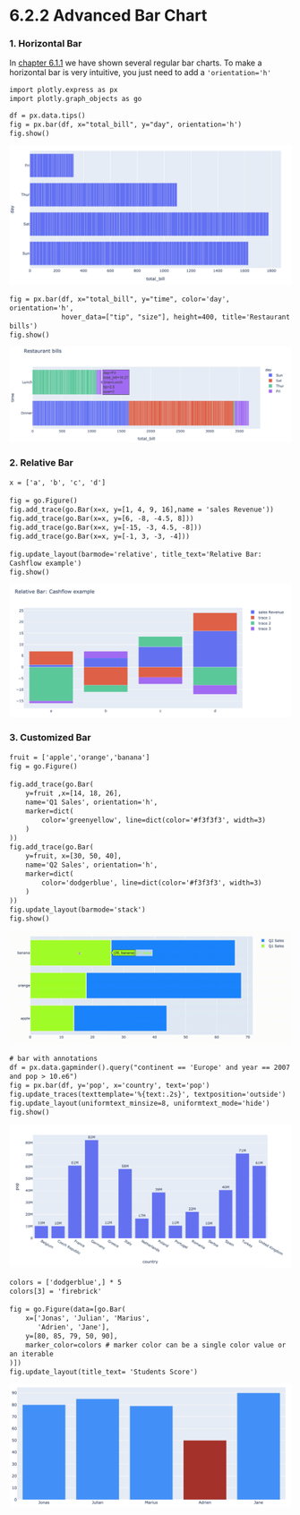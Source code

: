 # 6.2.2 Advanced Bar Chart

### 1. Horizontal Bar

In [chapter 6.1.1](../6.1-fundamental-concepts/6.1.1-plotly-express.md#2-bar-chart) we have shown several regular bar charts. To make a horizontal bar is very intuitive, you just need to add a `'orientation='h'`

```text
import plotly.express as px
import plotly.graph_objects as go
```

```text
df = px.data.tips()
fig = px.bar(df, x="total_bill", y="day", orientation='h')
fig.show()
```

![Grouped Horizontal Bar](../../.gitbook/assets/screenshot-2020-07-23-at-22.18.03.png)

```text
fig = px.bar(df, x="total_bill", y="time", color='day', orientation='h',
             hover_data=["tip", "size"], height=400, title='Restaurant bills')
fig.show()
```

![Stacked Horizontal Bar ](../../.gitbook/assets/screenshot-2020-07-23-at-22.19.10.png)

### 2. Relative Bar

```text
x = ['a', 'b', 'c', 'd']

fig = go.Figure()
fig.add_trace(go.Bar(x=x, y=[1, 4, 9, 16],name = 'sales Revenue'))
fig.add_trace(go.Bar(x=x, y=[6, -8, -4.5, 8]))
fig.add_trace(go.Bar(x=x, y=[-15, -3, 4.5, -8]))
fig.add_trace(go.Bar(x=x, y=[-1, 3, -3, -4]))

fig.update_layout(barmode='relative', title_text='Relative Bar: Cashflow example')
fig.show()
```

![Relative Bar](../../.gitbook/assets/screenshot-2020-07-24-at-00.01.54.png)

### 3. Customized Bar

```text
fruit = ['apple','orange','banana']
fig = go.Figure()

fig.add_trace(go.Bar(
    y=fruit ,x=[14, 18, 26],
    name='Q1 Sales', orientation='h',
    marker=dict(
        color='greenyellow', line=dict(color='#f3f3f3', width=3)
    )
))
fig.add_trace(go.Bar(
    y=fruit, x=[30, 50, 40],
    name='Q2 Sales', orientation='h',
    marker=dict(
        color='dodgerblue', line=dict(color='#f3f3f3', width=3)
    )
))
fig.update_layout(barmode='stack')
fig.show()
```

![Customerized Bar](../../.gitbook/assets/sales-perfromance.gif)

```text
# bar with annotations
df = px.data.gapminder().query("continent == 'Europe' and year == 2007 and pop > 10.e6")
fig = px.bar(df, y='pop', x='country', text='pop')
fig.update_traces(texttemplate='%{text:.2s}', textposition='outside')
fig.update_layout(uniformtext_minsize=8, uniformtext_mode='hide')
fig.show()
```

![Bar with text annotations](../../.gitbook/assets/screenshot-2020-07-23-at-23.55.45.png)

```text
colors = ['dodgerblue',] * 5
colors[3] = 'firebrick'

fig = go.Figure(data=[go.Bar(
    x=['Jonas', 'Julian', 'Marius',
       'Adrien', 'Jane'],
    y=[80, 85, 79, 50, 90],
    marker_color=colors # marker color can be a single color value or an iterable
)])
fig.update_layout(title_text= 'Students Score')
```

![Bar with Customized colors](../../.gitbook/assets/screenshot-2020-07-23-at-23.58.46.png)



